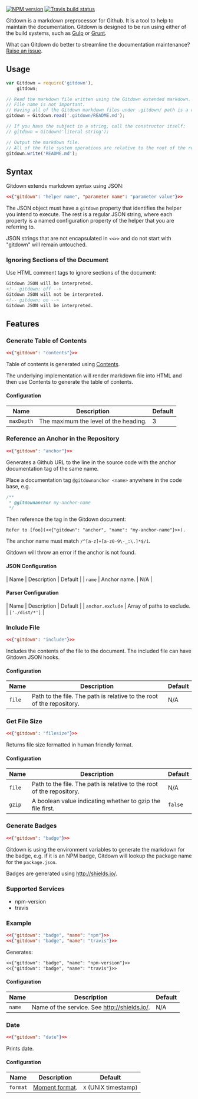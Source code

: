 [![NPM version](http://img.shields.io/npm/v/gitdown.svg?style=flat)](https://www.npmjs.org/package/gitdown)
[![Travis build status](http://img.shields.io/travis/gajus/gitdown/master.svg?style=flat)](https://travis-ci.org/gajus/gitdown)

Gitdown is a markdown preprocessor for Github. It is a tool to help to maintain the documentation. Gitdown is designed to be run using either of the build systems, such as [Gulp](http://gulpjs.com/) or [Grunt](http://gruntjs.com/).

What can Gitdown do better to streamline the documentation maintenance? [Raise an issue](https://github.com/gajus/gitdown/issues).

## Usage

```js
var Gitdown = require('gitdown'),
    gitdown;

// Read the markdown file written using the Gitdown extended markdown.
// File name is not important.
// Having all of the Gitdown markdown files under .gitdown/ path is a recommended convention.
gitdown = Gitdown.read('.gitdown/README.md');

// If you have the subject in a string, call the constructor itself:
// gitdown = Gitdown('literal string');

// Output the markdown file.
// All of the file system operations are relative to the root of the repository.
gitdown.write('README.md');
```

## Syntax

Gitdown extends markdown syntax using JSON:

<!-- gitdown: off -->
```json
<<{"gitdown": "helper name", "parameter name": "parameter value"}>>
```
<!-- gitdown: on -->

The JSON object must have a `gitdown` property that identifies the helper you intend to execute. The rest is a regular JSON string, where each property is a named configuration property of the helper that you are referring to.

JSON strings that are not encapsulated in `<<>>` and do not start with "gitdown" will remain untouched.

### Ignoring Sections of the Document

Use HTML comment tags to ignore sections of the document:

```html
Gitdown JSON will be interpreted.
<!-- gitdown: off -->
Gitdown JSON will not be interpreted.
<!-- gitdown: on -->
Gitdown JSON will be interpreted.
```

## Features

### Generate Table of Contents

<!-- gitdown: off -->
```json
<<{"gitdown": "contents"}>>
```
<!-- gitdown: on -->

Table of contents is generated using [Contents](https://github.com/gajus/contents).

The underlying implementation will render markdown file into HTML and then use Contents to generate the table of contents.

#### Configuration

| Name | Description | Default |
| --- | --- | --- |
| `maxDepth` | The maximum the level of the heading. | 3 |
### Reference an Anchor in the Repository

<!-- gitdown: off -->
```json
<<{"gitdown": "anchor"}>>
```
<!-- gitdown: on -->

Generates a Github URL to the line in the source code with the anchor documentation tag of the same name.

Place a documentation tag `@gitdownanchor <name>` anywhere in the code base, e.g.

```js
/**
 * @gitdownanchor my-anchor-name
 */
```

Then reference the tag in the Gitdown document:

<!-- gitdown: off -->
```
Refer to [foo](<<{"gitdown": "anchor", "name": "my-anchor-name"}>>).
```
<!-- gitdown: on -->

The anchor name must match `/^[a-z]+[a-z0-9\-_:\.]*$/i`.

Gitdown will throw an error if the anchor is not found.

#### JSON Configuration

| Name | Description | Default |
| `name` | Anchor name. | N/A |

#### Parser Configuration

| Name | Description | Default |
| `anchor.exclude` | Array of paths to exclude. | `['./dist/*']` |
### Include File

<!-- gitdown: off -->
```json
<<{"gitdown": "include"}>>
```
<!-- gitdown: on -->

Includes the contents of the file to the document. The included file can have Gitdown JSON hooks.

#### Configuration

| Name | Description | Default |
| --- | --- | --- |
| `file` | Path to the file. The path is relative to the root of the repository. | N/A |
### Get File Size

<!-- gitdown: off -->
```json
<<{"gitdown": "filesize"}>>
```
<!-- gitdown: on -->

Returns file size formatted in human friendly format.

#### Configuration

| Name | Description | Default |
| --- | --- | --- |
| `file` | Path to the file. The path is relative to the root of the repository. | N/A |
| `gzip` | A boolean value indicating whether to gzip the file first. | `false` |
### Generate Badges

<!-- gitdown: off -->
```json
<<{"gitdown": "badge"}>>
```
<!-- gitdown: on -->

Gitdown is using the environment variables to generate the markdown for the badge, e.g. if it is an NPM badge, Gitdown will lookup the package name for the `package.json`.

Badges are generated using http://shields.io/.

### Supported Services

* npm-version
* travis

### Example

<!-- gitdown: off -->
```json
<<{"gitdown": "badge", "name": "npm"}>>
<<{"gitdown": "badge", "name": "travis"}>>
```
<!-- gitdown: on -->

Generates:

```markdown
<<{"gitdown": "badge", "name": "npm-version"}>>
<<{"gitdown": "badge", "name": "travis"}>>
```

#### Configuration

| Name | Description | Default |
| --- | --- | --- |
| `name` | Name of the service. See http://shields.io/. | N/A |
### Date

<!-- gitdown: off -->
```json
<<{"gitdown": "date"}>>
```
<!-- gitdown: on -->

Prints date.

#### Configuration

| Name | Description | Default |
| --- | --- | --- |
| `format` | [Moment format](http://momentjs.com/docs/#/displaying/format/). | `X` (UNIX timestamp) |